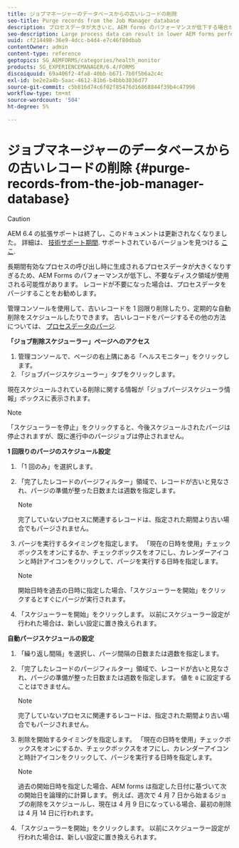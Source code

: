 ```yaml
---
title: ジョブマネージャーのデータベースからの古いレコードの削除
seo-title: Purge records from the Job Manager database
description: プロセスデータが大きいと、AEM forms のパフォーマンスが低下する場合があります。 レコードが不要になった場合は、プロセスデータをパージすることをお勧めします。
seo-description: Large process data can result in lower AEM forms performance. It is good practice to purge process data when records are no longer necessary.
uuid: cf214498-36e9-4dcc-b4d4-e7c46f80dbab
contentOwner: admin
content-type: reference
geptopics: SG_AEMFORMS/categories/health_monitor
products: SG_EXPERIENCEMANAGER/6.4/FORMS
discoiquuid: 69a406f2-4fa8-40bb-b671-7b0f5b6a2c4c
exl-id: be2e2a4b-5aac-4612-81b6-b4bbb3036d77
source-git-commit: c5b816d74c6f02f85476d16868844f39b4c47996
workflow-type: tm+mt
source-wordcount: '504'
ht-degree: 5%

---
```


# ジョブマネージャーのデータベースからの古いレコードの削除 {#purge-records-from-the-job-manager-database}

>[!CAUTION]
>
>AEM 6.4 の拡張サポートは終了し、このドキュメントは更新されなくなりました。 詳細は、 [技術サポート期間](https://helpx.adobe.com/jp/support/programs/eol-matrix.html). サポートされているバージョンを見つける [ここ](https://experienceleague.adobe.com/docs/?lang=ja).

長期間有効なプロセスの呼び出し時に生成されるプロセスデータが大きくなりすぎるため、AEM Forms のパフォーマンスが低下し、不要なディスク領域が使用される可能性があります。 レコードが不要になった場合は、プロセスデータをパージすることをお勧めします。

管理コンソールを使用して、古いレコードを 1 回限り削除したり、定期的な自動削除をスケジュールしたりできます。 古いレコードをパージするその他の方法については、 [プロセスデータのパージ](/help/forms/using/admin-help/purging-process-data.md#purging-process-data).

**「ジョブ削除スケジューラー」ページへのアクセス**

1. 管理コンソールで、ページの右上隅にある「ヘルスモニター」をクリックします。
1. 「ジョブパージスケジューラー」タブをクリックします。

現在スケジュールされている削除に関する情報が「ジョブパージスケジューラ情報」ボックスに表示されます。

>[!NOTE]
>
>「スケジューラーを停止」をクリックすると、今後スケジュールされたパージは停止されますが、既に進行中のパージジョブは停止されません。

**1 回限りのパージのスケジュール設定**

1. 「1 回のみ」を選択します。
1. 「完了したレコードのパージフィルター」領域で、レコードが古いと見なされ、パージの準備が整った日数または週数を指定します。

   >[!NOTE]
   >
   >完了していないプロセスに関連するレコードは、指定された期間より古い場合でもパージされません。

1. パージを実行するタイミングを指定します。 「現在の日時を使用」チェックボックスをオンにするか、チェックボックスをオフにし、カレンダーアイコンと時計アイコンをクリックして、パージを実行する日時を指定します。

   >[!NOTE]
   >
   >開始日時を過去の日時に指定した場合、「スケジューラーを開始」をクリックするとすぐにパージが実行されます。

1. 「スケジューラーを開始」をクリックします。 以前にスケジューラー設定が行われた場合は、新しい設定に置き換えられます。

**自動パージスケジュールの設定**

1. 「繰り返し間隔」を選択し、パージ間隔の日数または週数を指定します。
1. 「完了したレコードのパージフィルター」領域で、レコードが古いと見なされ、パージの準備が整った日数または週数を指定します。 値を `0` に設定することはできません。

   >[!NOTE]
   >
   >完了していないプロセスに関連するレコードは、指定された期間より古い場合でもパージされません。

1. 削除を開始するタイミングを指定します。 「現在の日時を使用」チェックボックスをオンにするか、チェックボックスをオフにし、カレンダーアイコンと時計アイコンをクリックして、パージを実行する日時を指定します。

   >[!NOTE]
   >
   >過去の開始日時を指定した場合、AEM forms は指定した日付に基づいて次の開始日を論理的に計算します。 例えば、週次で 4 月 7 日から始まるジョブの削除をスケジュールし、現在は 4 月 9 日になっている場合、最初の削除は 4 月 14 日に行われます。

1. 「スケジューラーを開始」をクリックします。 以前にスケジューラー設定が行われた場合は、新しい設定に置き換えられます。
